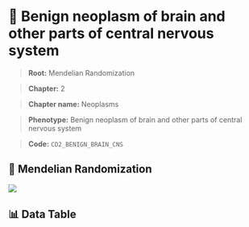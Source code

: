 # 🧪 Benign neoplasm of brain and other parts of central nervous system

> **Root:** Mendelian Randomization

> **Chapter:** 2  

> **Chapter name:** Neoplasms

> **Phenotype:** Benign neoplasm of brain and other parts of central nervous system  

> **Code:** `CD2_BENIGN_BRAIN_CNS`

## 🧬 Mendelian Randomization  

<img src="/MR/Figures/Forward/CD2_BENIGN_BRAIN_CNS.png"/>

## 📊 Data Table

<CsvTableMRF src="/MR/Data/Forward/CD2_BENIGN_BRAIN_CNS.csv"/>
